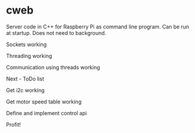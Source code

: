 # cweb
Server code in C++ for Raspberry Pi as command line program. Can be run at startup. Does not need to background.


Sockets working

Threading working

Communication using threads working


Next - ToDo list

Get i2c working
	
Get motor speed table working
	
Define and implement control api

Profit!
